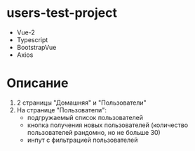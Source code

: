 # users-test-project
+ Vue-2
+ Typescript
+ BootstrapVue
+ Axios

# Описание
1. 2 страницы "Домашняя" и "Пользователи"
2. На странице "Пользователи":
	- подгружаемый список пользователей
	- кнопка получения новых пользователей (количество пользователей рандомно, но не больше 30)
	- инпут с фильтрацией пользователей
